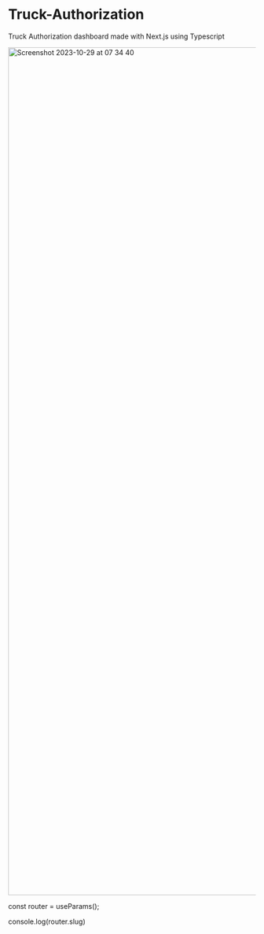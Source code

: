 # Truck-Authorization
 Truck Authorization dashboard made with Next.js using Typescript

<img width="1724" alt="Screenshot 2023-10-29 at 07 34 40" src="https://github.com/karmelp/Car-Rental/assets/101389533/304f2352-d809-4fae-9bbc-cc652050b2c5">




  const router = useParams();

  console.log(router.slug)

  